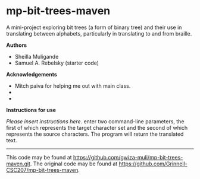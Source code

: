 # mp-bit-trees-maven

A mini-project exploring bit trees (a form of binary tree) and their use in translating between alphabets, particularly in translating to and from braille.

**Authors**

* Sheilla Muligande
* Samuel A. Rebelsky (starter code)

**Acknowledgements**

* Mitch paiva for helping me out with main class.
*
*

**Instructions for use**

_Please insert instructions here._
enter two command-line parameters, the first of which represents the target character set and the second of which represents the source characters. The program
will return the translated text.

---

This code may be found at <https://github.com/gwiza-muli/mp-bit-trees-maven.git>. The original code may be found at <https://github.com/Grinnell-CSC207/mp-bit-trees-maven>.
